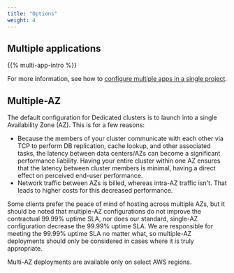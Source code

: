 ```yaml
---
title: "Options"
weight: 4
---
```


## Multiple applications

{{% multi-app-intro %}}

For more information, see how to [configure multiple apps in a single project](../../create-apps/multi-app.md).

## Multiple-AZ

The default configuration for Dedicated clusters is to launch into a single Availability Zone (AZ).
This is for a few reasons:

- Because the members of your cluster communicate with each other via TCP to perform DB replication, cache lookup, and other associated tasks, the latency between data centers/AZs can become a significant performance liability.
Having your entire cluster within one AZ ensures that the latency between cluster members is minimal, having a direct effect on perceived end-user performance.
- Network traffic between AZs is billed, whereas intra-AZ traffic isn't.
That leads to higher costs for this decreased performance.

Some clients prefer the peace of mind of hosting across multiple AZs, but it should be noted that multiple-AZ configurations do not improve the contractual 99.99% uptime SLA, nor does our standard, single-AZ configuration decrease the 99.99% uptime SLA.
We are responsible for meeting the 99.99% uptime SLA no matter what, so multiple-AZ deployments should only be considered in cases where it is truly appropriate.

Multi-AZ deployments are available only on select AWS regions.